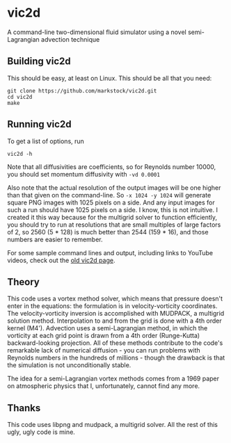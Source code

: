 # vic2d

A command-line two-dimensional fluid simulator using a novel semi-Lagrangian advection technique

## Building vic2d

This should be easy, at least on Linux. This should be all that you need:

    git clone https://github.com/markstock/vic2d.git
    cd vic2d
    make

## Running vic2d

To get a list of options, run

    vic2d -h

Note that all diffusivities are coefficients, so for Reynolds number 10000, you should set momentum diffusivity with `-vd 0.0001`

Also note that the actual resolution of the output images will be one higher than that given on the command-line. So `-x 1024 -y 1024` will generate square PNG images with 1025 pixels on a side. And any input images for such a run should have 1025 pixels on a side. I know, this is not intuitive. I created it this way because for the multigrid solver to function efficiently, you should try to run at resolutions that are small multiples of large factors of 2, so 2560 (5 * 128) is much better than 2544 (159 * 16), and those numbers are easier to remember.

For some sample command lines and output, including links to YouTube videos, check out the [old vic2d page](http://markjstock.org/vic2d/).

## Theory

This code uses a vortex method solver, which means that pressure doesn't enter in the equations: the formulation is in velocity-vorticity coordinates. The velocity-vorticity inversion is accomplished with MUDPACK, a multigrid solution method. Interpolation to and from the grid is done with a 4th order kernel (M4'). Advection uses a semi-Lagrangian method, in which the vorticity at each grid point is drawn from a 4th order (Runge-Kutta) backward-looking projection. All of these methods contribute to the code's remarkable lack of numerical diffusion - you can run problems with Reynolds numbers in the hundreds of millions - though the drawback is that the simulation is not unconditionally stable.

The idea for a semi-Lagrangian vortex methods comes from a 1969 paper on atmospheric physics that I, unfortunately, cannot find any more.

## Thanks

This code uses libpng and mudpack, a multigrid solver. All the rest of this ugly, ugly code is mine.

